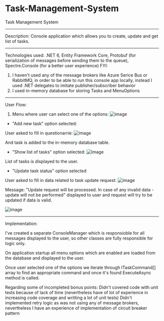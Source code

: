 # Task-Management-System
Task Management System

---------------------------------------------------------------------------------------------------------------------------------

Description: Console application which allows you to create, update and get list of tasks.

---------------------------------------------------------------------------------------------------------------------------------

Technologies used: .NET 6, Entity Framework Core, Protobuf (for serialization of messages before sending them to the queue), Spectre.Console (for a better user experience)
FYI: 
1) I haven't used any of the message brokers like Azure Serice Bus or RabbitMQ, in order to be able to run this console app locally, instead I used .NET delegates to imitate publisher/subscriber behavior
2) I used in-memory database for storing Tasks and MenuOptions

---------------------------------------------------------------------------------------------------------------------------------

User Flow:

1) Menu where user can select one of the options:
![image](https://github.com/dmytro-pos/Task-Management-System/assets/106164548/856d86a0-c71f-47d4-bb6a-07b1c8394eda)

- "Add new task" option selected: 

User asked to fill in questionarrie:
![image](https://github.com/dmytro-pos/Task-Management-System/assets/106164548/202ecacc-1fd2-493d-9d5d-e8f6ee7b4687)

And task is added to the in-memory database table.

- "Show list of tasks" option selected: 
![image](https://github.com/dmytro-pos/Task-Management-System/assets/106164548/79b045d9-a3f3-48ae-85bc-564b36a59ed1)

List of tasks is displayed to the user.

- "Update task status" option selected

User asked to fill in data related to task update request:
![image](https://github.com/dmytro-pos/Task-Management-System/assets/106164548/aafde4d4-e9a1-4eac-9d69-2a2c0de85f57)

Message: "Update request will be processed. In case of any invalid data - update will not be performed" displayed to user and request will try to be updated if data is valid.

![image](https://github.com/dmytro-pos/Task-Management-System/assets/106164548/a478f980-5942-42c0-b236-fe6cc07feb46)


---------------------------------------------------------------------------------------------------------------------------------

Implementation: 

I've created a separate ConsoleManager which is responsioble for all messages displayed to the user, so other classes are fully responsible for logic only.

On application startup all menu options which are enabled are loaded from the database and displayed to the user.

Once user selected one of the options we iterate through ITaskCommand[] array to find an appropriate command and once it's found ExecuteAsync method is called.

Regarding some of incompleted bonus points:
Didn't covered code with unit tests because of lack of time (nevertheless have of lot of experience in increasing code coverage and writting a lot of unit tests)
Didn't implemented retry logic as was not using any of message brokers, nevertheless I have an experience of implementation of circuit breaker pattern





